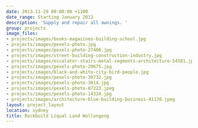 ```yaml
---
date: 2013-11-29 00:00:00 +1100
date_range: Starting January 2013
description: 'Supply and repair all awnings. '
group: projects
image_files:
- projects/images/books-magazines-building-school.jpg
- projects/images/pexels-photo.jpg
- projects/images/pexels-photo-27406.jpg
- projects/images/street-building-construction-industry.jpg
- projects/images/escalator-stairs-metal-segments-architecture-54581.jpeg
- projects/images/pexels-photo-29675.jpg
- projects/images/black-and-white-city-bird-people.jpg
- projects/images/pexels-photo-30732.jpg
- projects/images/pexels-photo-3814.jpg
- projects/images/pexels-photo-87223.jpeg
- projects/images/pexels-photo-14324.jpg
- projects/images/architecture-blue-building-business-41170.jpeg
layout: project_layout
location: sydney
title: Rockbuild Liqual Land Wollongong
---
```

